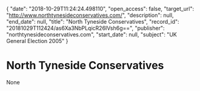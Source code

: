 {
  "date": "2018-10-29T11:24:24.498110", 
  "open_access": false, 
  "target_url": "http://www.northtynesideconservatives.com/", 
  "description": null, 
  "end_date": null, 
  "title": "North Tyneside Conservatives", 
  "record_id": "20181029T112424/as6Xa3NbPLqicR26IVsh6g==", 
  "publisher": "northtynesideconservatives.com", 
  "start_date": null, 
  "subject": "UK General Election 2005"
}

# North Tyneside Conservatives

None